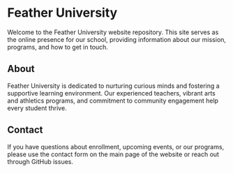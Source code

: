 # Feather University

Welcome to the Feather University website repository. This site serves as the online presence for our school, providing information about our mission, programs, and how to get in touch.

## About

Feather University is dedicated to nurturing curious minds and fostering a supportive learning environment. Our experienced teachers, vibrant arts and athletics programs, and commitment to community engagement help every student thrive.

## Contact

If you have questions about enrollment, upcoming events, or our programs, please use the contact form on the main page of the website or reach out through GitHub issues.
